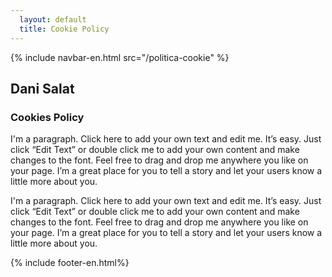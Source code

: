 ```yaml
---
  layout: default
  title: Cookie Policy
---
```

<head>
    <script src="/assets/js/engcookie.js" async></script>
    <link rel="stylesheet" href="/css/post.css"/>
</head>
<body>
  {% include navbar-en.html src="/politica-cookie" %}
  <div id="post">
    <div class="post-header">
      <div class="post-header-text">
        <h2>Dani Salat</h2>
        <h3>Cookies Policy</h3>
      </div>
      <div class="post-line-horizontal"></div>
    </div>
    <div class="post-content">
      <p>I'm a paragraph. Click here to add your own text and edit me. It’s easy. Just click “Edit Text” or double click me to add your own content and make changes to the font. Feel free to drag and drop me anywhere you like on your page. I’m a great place for you to tell a story and let your users know a little more about you.</p>
      <p>I'm a paragraph. Click here to add your own text and edit me. It’s easy. Just click “Edit Text” or double click me to add your own content and make changes to the font. Feel free to drag and drop me anywhere you like on your page. I’m a great place for you to tell a story and let your users know a little more about you.</p>
    </div>
  </div>
  <div class="bottom"></div>
  {% include footer-en.html%}
</body>
